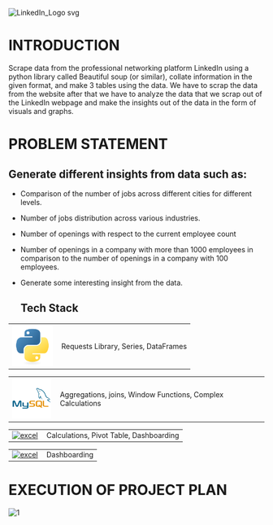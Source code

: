 ![LinkedIn_Logo svg](https://github.com/khetanayush/Linkedin-Jobs-Analysis/assets/131992182/54df4fdc-8f61-41bd-9515-d827e855279d)
# INTRODUCTION

Scrape data from the professional networking platform LinkedIn using a
python library called Beautiful soup (or similar), collate information in
the given format, and make 3 tables using the data. We have to scrap the
data from the website after that we have to analyze the data that we
scrap out of the LinkedIn webpage and make the insights out of the data
in the form of visuals and graphs.

# PROBLEM STATEMENT

## Generate different insights from data such as:
- Comparison of the number of jobs across different cities for different levels.
- Number of jobs distribution across various industries.
- Number of openings with respect to the current employee count 
- Number of openings in a company with more than 1000 employees in comparison to the number of openings in a company with 100 employees.
- Generate some interesting insight from the data.

  ## Tech Stack
<table style="border: none; border-collapse: collapse;">
  <tr>
    <td style="vertical-align: middle;">
      <a href="https://www.python.org" target="_blank" rel="noreferrer">
        <img src="https://raw.githubusercontent.com/devicons/devicon/master/icons/python/python-original.svg" alt="python" width="80" height="80"/>
      </a>
    </td>
    <td style="vertical-align: middle; padding-left: 10px;">
      Requests Library, Series, DataFrames
    </td>
  </tr>
</table>

<table style="border: none; border-collapse: collapse;">
  <tr>
    <td style="vertical-align: middle;">
      <a href="https://www.mysql.com/" target="_blank" rel="noreferrer">
        <img src="https://raw.githubusercontent.com/devicons/devicon/master/icons/mysql/mysql-original-wordmark.svg" alt="mysql" width="80" height="80"/>
      </a>
    </td>
    <td style="vertical-align: middle; padding-left: 10px;">
      Aggregations, joins, Window Functions, Complex Calculations
    </td>
  </tr>
</table>

<table style="border: none; border-collapse: collapse;">
  <tr>
    <td style="vertical-align: middle;">
      <a href="https://support.microsoft.com/en-us/excel" target="_blank" rel="noreferrer">
        <img src="https://upload.wikimedia.org/wikipedia/commons/3/34/Microsoft_Office_Excel_%282019%E2%80%93present%29.svg" alt="excel" width="80" height="80"/>
      </a>
    </td>
    <td style="vertical-align: middle; padding-left: 10px;">
      Calculations, Pivot Table, Dashboarding
    </td>
  </tr>
</table>

<table style="border: none; border-collapse: collapse;">
  <tr>
    <td style="vertical-align: middle;">
      <a href="https://www.tableau.com" target="_blank" rel="noreferrer">
        <img src="https://www.svgrepo.com/show/354428/tableau-icon.svg" alt="excel" width="80" height="80"/>
      </a>
    </td>
    <td style="vertical-align: middle; padding-left: 10px;">
     Dashboarding
    </td>
  </tr>
</table>




# EXECUTION OF PROJECT PLAN
![1](https://github.com/khetanayush/Linkedin-Jobs-Analysis/assets/131992182/f272555e-8c8e-40fd-a0ee-1ba29ae4a340)

